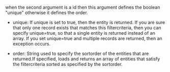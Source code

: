 when the second argument is a id then this argument defines the boolean "unique" otherwise it defines the order.

- unique:
If unique is set to true, then the entity is returned.
If you are sure that only one record exists that matches this filtercriteria, then you can specify unique=true, so that a single entity is returned instead of an array.
If you set unique=true and multiple records are returned, then an exception occurs.

- order:
String used to specify the sortorder of the entities that are returned.If specified, loads and returns an array of entities that satisfy the filtercriteria sorted as specified by the sortorder.